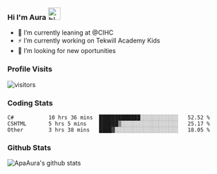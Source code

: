### Hi I'm Aura <img src="https://user-images.githubusercontent.com/1303154/88677602-1635ba80-d120-11ea-84d8-d263ba5fc3c0.gif" width="28px" alt="hi">

- 🔭 I’m currently leaning at @CIHC
- ⚡ I’m currently working on Tekwill Academy Kids
- 🤔 I’m looking for new oportunities


### Profile Visits 

![visitors](https://visitor-badge.glitch.me/badge?page_id=ApaAura.ApaAura)


### Coding Stats

<!--START_SECTION:waka-->

```text
C#           10 hrs 36 mins  █████████████░░░░░░░░░░░░   52.52 %
CSHTML       5 hrs 5 mins    ██████▒░░░░░░░░░░░░░░░░░░   25.17 %
Other        3 hrs 38 mins   ████▓░░░░░░░░░░░░░░░░░░░░   18.05 %
```

<!--END_SECTION:waka-->

### Github Stats

![ApaAura's github stats](https://github-readme-stats.vercel.app/api?username=ApaAura&count_private=true&theme=tokyonight&hide=contribs,prs)
